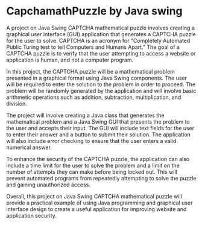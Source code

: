 # CapchamathPuzzle by Java swing 
A project on Java Swing CAPTCHA mathematical puzzle involves creating a graphical user interface (GUI) application that generates a CAPTCHA puzzle for the user to solve. CAPTCHA is an acronym for "Completely Automated Public Turing test to tell Computers and Humans Apart." The goal of a CAPTCHA puzzle is to verify that the user attempting to access a website or application is human, and not a computer program.

In this project, the CAPTCHA puzzle will be a mathematical problem presented in a graphical format using Java Swing components. The user will be required to enter the solution to the problem in order to proceed. The problem will be randomly generated by the application and will involve basic arithmetic operations such as addition, subtraction, multiplication, and division.

The project will involve creating a Java class that generates the mathematical problem and a Java Swing GUI that presents the problem to the user and accepts their input. The GUI will include text fields for the user to enter their answer and a button to submit their solution. The application will also include error checking to ensure that the user enters a valid numerical answer.

To enhance the security of the CAPTCHA puzzle, the application can also include a time limit for the user to solve the problem and a limit on the number of attempts they can make before being locked out. This will prevent automated programs from repeatedly attempting to solve the puzzle and gaining unauthorized access.

Overall, this project on Java Swing CAPTCHA mathematical puzzle will provide a practical example of using Java programming and graphical user interface design to create a useful application for improving website and application security.
